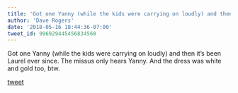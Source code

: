 ```yaml
---
title: 'Got one Yanny (while the kids were carrying on loudly) and then it’s been...'
author: 'Dave Rogers'
date: '2018-05-16 18:44:36-07:00'
tweet_id: 996929445456834560
---
```

Got one Yanny (while the kids were carrying on loudly) and then it’s been Laurel ever since. The missus only hears Yanny. And the dress was white and gold too, btw.

[tweet](https://twitter.com/yukondude/status/996929445456834560)